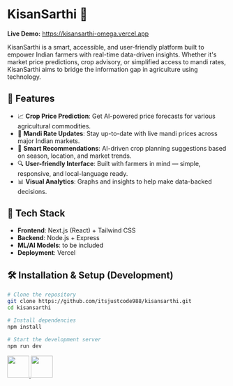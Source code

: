 # KisanSarthi 🌾

**Live Demo:** https://kisansarthi-omega.vercel.app

KisanSarthi is a smart, accessible, and user-friendly platform built to empower Indian farmers with real-time data-driven insights. Whether it's market price predictions, crop advisory, or simplified access to mandi rates, KisanSarthi aims to bridge the information gap in agriculture using technology.

## 🌟 Features

- 📈 **Crop Price Prediction**: Get AI-powered price forecasts for various agricultural commodities.
- 🏪 **Mandi Rate Updates**: Stay up-to-date with live mandi prices across major Indian markets.
- 🧠 **Smart Recommendations**: AI-driven crop planning suggestions based on season, location, and market trends.
- 🔍 **User-friendly Interface**: Built with farmers in mind — simple, responsive, and local-language ready.
- 📊 **Visual Analytics**: Graphs and insights to help make data-backed decisions.

## 🚀 Tech Stack

- **Frontend**: Next.js (React) + Tailwind CSS
- **Backend**: Node.js + Express 
- **ML/AI Models**: to be included
- **Deployment**: Vercel


## 🛠️ Installation & Setup (Development)

```bash
# Clone the repository
git clone https://github.com/itsjustcode988/kisansarthi.git
cd kisansarthi

# Install dependencies
npm install

# Start the development server
npm run dev

```

<a href="https://github.com/Rakshit1236">
  <img src="https://github.com/Rakshit1236.png" width="50" height="50">
</a>
<a href="https://github.com/Sneha25-bit">
  <img src="https://github.com/Sneha25-bit.png" width="50" height="50">
</a>
